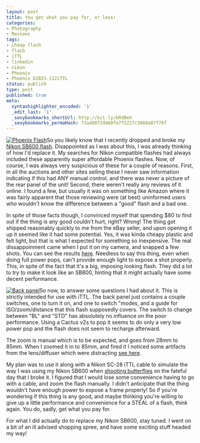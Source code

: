 ```yaml
---
layout: post
title: You get what you pay for, or less!
categories:
- Photography
- Reviews
tags:
- cheap flash
- flash
- iTTL
- linkedin
- nikon
- Pheonix
- Phoenix DZBIS-112iTTL
status: publish
type: post
published: true
meta:
  syntaxhighlighter_encoded: '1'
  _edit_last: '1'
  _sexybookmarks_shortUrl: http://bit.ly/bRdBeX
  _sexybookmarks_permaHash: 73a408f2d460fe7f5227c3888a07f76f
---
```

<p><a href="http://www.flickr.com/photos/rgeyer/3917686231/"><img src="http://farm4.static.flickr.com/3518/3917686231_f6e83b6b44_m.jpg" alt="Phoenix Flash" class="alignright" /></a>So you likely know that I recently dropped and broke my <a href="http://www.nslms.com/2009/09/07/like-a-flash-in-the-pan/">Nikon SB600 flash</a>.  Disappointed as I was about this, I was already thinking of how I'd replace it.  My searches for Nikon compatible flashes had always included these apparently super affordable Phoenix flashes.  Now, of course, I was always very suspicious of these for a couple of reasons.  First, in all the auctions and other sites selling these I never saw information indicating if this had ANY manual control, and there was never a picture of the rear panel of the unit!  Second, there weren't really any reviews of it online.  I found a few, but usually it was on something like Amazon where it was fairly apparent that those reviewing were (at best) uninformed users who wouldn't know the difference between a "good" flash and a bad one.</p>

<p>In spite of those facts though, I convinced myself that spending $80 to find out if the thing is any good couldn't hurt, right?  Wrong!  The thing got shipped reasonably quickly to me from the eBay seller, and upon opening it up it seemed like it had some potential.  Yes, it was kinda cheapy plastic and felt light, but that is what I expected for something so inexpensive.  The real dissappoinment came when I put it on my camera, and snapped a few shots.  You can see the results <a href="http://flickr.com/gp/rgeyer/2tZ4ie">here</a>.  Needless to say this thing, even when doing full power pops, can't provide enough light to expose a shot properly.  This, in spite of the fact that it's a big, imposing looking flash.  They did a lot to try to make it look like an SB800, hinting that it might actually have some decent performance.</p>

<p><a href="http://www.flickr.com/photos/rgeyer/3918464666/"><img src="http://farm3.static.flickr.com/2528/3918464666_4f92a50c0a_m.jpg" alt="Back panel" class="alignleft" /></a>So now, to answer some questions I had about it.  This is strictly intended for use with iTTL.  The back panel just contains a couple switches, one to turn it on, and one to switch "modes, and a guide for ISO/zoom/distance that this flash supposedly covers.  The switch to change between "BL" and "STD" has absolutely no influence on the poor performance.  Using a Cactus v2s to pop it seems to do only a very low power pop and the flash does not seem to recharge afterward.</p>

<p>The zoom is manual which is to be expected, and goes from 28mm to 85mm.  When I zoomed it in to 85mm, and fired it I noticed some artifacts from the lens/diffuser which were distracting <a href="http://www.flickr.com/photos/rgeyer/3918508030/">see here</a>.</p>

<p>My plan was to use it along with a Nikon SC-28 iTTL cable to simulate the way I was using my Nikon SB600 when <a href="http://www.nslms.com/2009/09/06/of-living-insects-and-dying-electronics/">shooting butterflies</a> on the fateful day that I broke it.  I figured that I would lose some convenience having to go with a cable, and zoom the flash manually.  I didn't anticipate that the thing wouldn't have enough power to expose a frame properly!  So if you're wondering if this thing is any good, and maybe thinking you're willing to give up a little performance and convenience for a STEAL of a flash, think again.  You do, sadly, get what you pay for.</p>

<p>For what I did actually do to replace my Nikon SB600, stay tuned.  I went on a bit of an ill advised shopping spree, and have some exciting stuff headed my way!</p>
